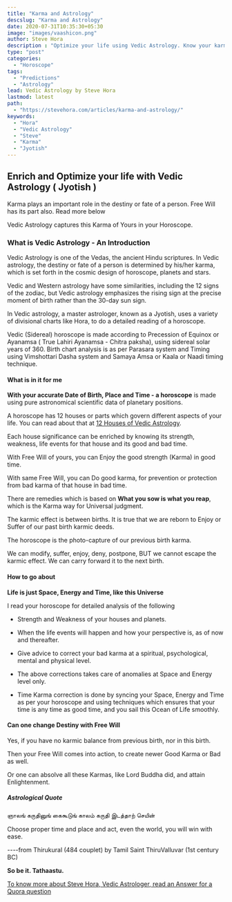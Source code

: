 ```yaml
---
title: "Karma and Astrology"
descslug: "Karma and Astrology"
date: 2020-07-31T10:35:30+05:30
image: "images/vaashicon.png"
author: Steve Hora
description : "Optimize your life using Vedic Astrology. Know your karma from your birth chart and enjoy your good karma and remedy the bad ones."
type: "post"
categories: 
  - "Horoscope"
tags:
  - "Predictions"
  - "Astrology"
lead: Vedic Astrology by Steve Hora
lastmod: latest 
path:
  - "https://stevehora.com/articles/karma-and-astrology/"
keywords:
  - "Hora"
  - "Vedic Astrology"
  - "Steve"
  - "Karma"
  - "Jyotish"
---
```


## Enrich and Optimize your life with Vedic Astrology ( Jyotish )

Karma plays an important role in the destiny or fate of a person. Free Will has its part also. Read more below

Vedic Astrology captures this Karma of Yours in your Horoscope.

### What is Vedic Astrology - An Introduction

Vedic Astrology is one of the Vedas, the ancient Hindu scriptures. In Vedic astrology, the destiny or fate of a person is determined by his/her karma, which is set forth in the cosmic design of horoscope, planets and stars.

Vedic and Western astrology have some similarities, including the 12 signs of the zodiac, but Vedic astrology emphasizes the rising sign at the precise moment of birth rather than the 30-day sun sign.

In Vedic astrology, a master astrologer, known as a Jyotish, uses a variety of divisional charts like Hora, to do a detailed reading of a horoscope.

Vedic (Sidereal) horoscope is made according to Precession of Equinox or Ayanamsa ( True Lahiri Ayanamsa - Chitra paksha), using sidereal solar years of 360.
Birth chart analysis is as per Parasara system and Timing using Vimshottari Dasha system and Samaya Amsa or Kaala or Naadi timing technique.

#### What is in it for me

**With your accurate Date of Birth, Place and Time - a horoscope** is made using pure astronomical scientific data of planetary positions.

A horoscope has 12 houses or parts which govern different aspects of your life. You can read about that at [12 Houses of Vedic Astrology](/articles/vedic-astrology-meaning/).

Each house significance can be enriched by knowing its strength, weakness, life events for that house and its good and bad time.

With Free Will of yours, you can Enjoy the good strength (Karma) in good time.

With same Free Will, you can Do good karma, for prevention or protection from bad karma of that house in bad time.

There are remedies which is based on  **What you sow is what you reap**, which is the Karma way for Universal judgment.

The karmic effect is between births. It is true that we are reborn to Enjoy or Suffer of our past birth karmic deeds.

The horoscope is the photo-capture of our previous birth karma.

We can modify, suffer, enjoy, deny, postpone, BUT we cannot escape the karmic effect. We can carry forward it to the next birth.

#### How to go about

**Life is just Space, Energy and Time, like this Universe**

I read your horoscope for detailed analysis of the following

  * Strength and Weakness of your houses and planets.

  * When the life events will happen and how your perspective is, as of now and thereafter.

  * Give advice to correct your bad karma at a spiritual, psychological, mental and physical level.

  * The above corrections takes care of anomalies at Space and Energy level only.

  * Time Karma correction is done by syncing your Space, Energy and Time as per your horoscope and using techniques which ensures that your time is any time as good time, and you sail this Ocean of Life smoothly.

#### Can one change Destiny with Free Will

Yes, if you have no karmic balance from previous birth, nor in this birth.

Then your Free Will comes into action, to create newer Good Karma or Bad as well.

Or one can absolve all these Karmas, like Lord Buddha did, and attain Enlightenment.

##### Astrological Quote

ஞாலங் கருதினுங் கைகூடுங் காலம் கருதி இடத்தாற் செயின்

Choose proper time and place and act, even the world, you will win with ease.

----from Thirukural (484 couplet) by Tamil Saint ThiruValluvar (1st century BC)

**So be it. Tathaastu.**

[To know more about Steve Hora, Vedic Astrologer, read an Answer for a Quora question](https://www.quora.com/9th-house-is-12th-from-10th-so-does-it-indicate-loss-of-profession-If-yes-then-how-is-Dharma-Karmadhipati-yoga-justified-in-9th-house/answer/Steve-Hora)